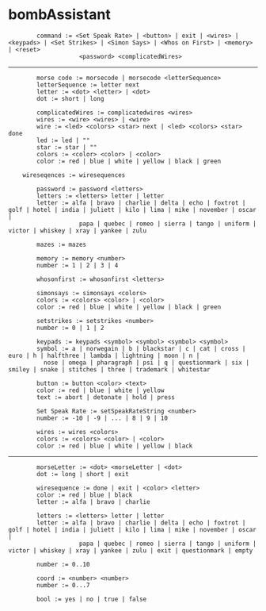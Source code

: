 # bombAssistant

            command := <Set Speak Rate> | <button> | exit | <wires> | <keypads> | <Set Strikes> | <Simon Says> | <Whos on First> | <memory> | <reset>
                        <password> <complicatedWires>

************

            morse code := morsecode | morsecode <letterSequence>
            letterSequence := letter next
            letter := <dot> <letter> | <dot>
            dot := short | long

            complicatedWires := complicatedwires <wires>
            wires := <wire> <wires> | <wire>
            wire := <led> <colors> <star> next | <led> <colors> <star> done
            led := led | ""
            star := star | ""
            colors := <color> <color> | <color>
            color := red | blue | white | yellow | black | green

	    wireseqences := wiresequences

            password := password <letters>
            letters := <letters> letter | letter
            letter := alfa | bravo | charlie | delta | echo | foxtrot | golf | hotel | india | juliett | kilo | lima | mike | november | oscar |
                        papa | quebec | romeo | sierra | tango | uniform | victor | whiskey | xray | yankee | zulu

            mazes := mazes

            memory := memory <number>
            number := 1 | 2 | 3 | 4

            whosonfirst := whosonfirst <letters>

            simonsays := simonsays <colors>
            colors := <colors> <color> | <color>
            color := red | blue | white | yellow | black | green

            setstrikes := setstrikes <number>
            number := 0 | 1 | 2

            keypads := keypads <symbol> <symbol> <symbol> <symbol>
            symbol := a | norwegain | b | blackstar | c | cat | cross | euro | h | halfthree | lambda | lightning | moon | n |
		      nose | omega | pharagraph | psi | q | questionmark | six | smiley | snake | stitches | three | trademark | whitestar

            button := button <color> <text>
            color := red | blue | white | yellow
            text := abort | detonate | hold | press

            Set Speak Rate := setSpeakRateString <number>
            number := -10 | -9 | ... | 8 | 9 | 10

            wires := wires <colors>
            colors := <colors> <color> | <color>
            color := red | blue | white | yellow | black


************

            morseLetter := <dot> <morseLetter | <dot>
            dot := long | short | exit

            wiresequence := done | exit | <color> <letter>
            color := red | blue | black
            letter := alfa | bravo | charlie

            letters := <letters> letter | letter
            letter := alfa | bravo | charlie | delta | echo | foxtrot | golf | hotel | india | juliett | kilo | lima | mike | november | oscar |
                        papa | quebec | romeo | sierra | tango | uniform | victor | whiskey | xray | yankee | zulu | exit | questionmark | empty

            number := 0..10

            coord := <number> <number>
            number := 0...7

            bool := yes | no | true | false